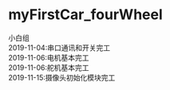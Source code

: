# myFirstCar_fourWheel  
 小白组  
2019-11-04:串口通讯和开关完工  
2019-11-06:电机基本完工  
2019-11-06:舵机基本完工  
2019-11-15:摄像头初始化模块完工  